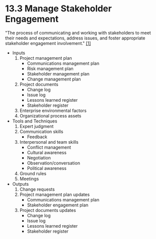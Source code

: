 # 13.3 Manage Stakeholder Engagement

"The process of communicating and working with stakeholders to meet their needs
and expectations, address issues, and foster appropriate stakeholder engagement
involvement." [[1]](../home.md#references)

- Inputs
  1. Project management plan
     - Communications management plan
     - Risk management plan
     - Stakeholder management plan
     - Change management plan
  2. Project documents
     - Change log
     - Issue log
     - Lessons learned register
     - Stakeholder register
  3. Enterprise environmental factors
  4. Organizational process assets
- Tools and Techniques
  1. Expert judgment
  2. Communication skills
     - Feedback
  3. Interpersonal and team skills
     - Conflict management
     - Cultural awareness
     - Negotiation
     - Observation/conversation
     - Political awareness
  4. Ground rules
  5. Meetings
- Outputs
  1. Change requests
  2. Project management plan updates
     - Communications management plan
     - Stakeholder engagement plan
  3. Project documents updates
     - Change log
     - Issue log
     - Lessons learned register
     - Stakeholder register
